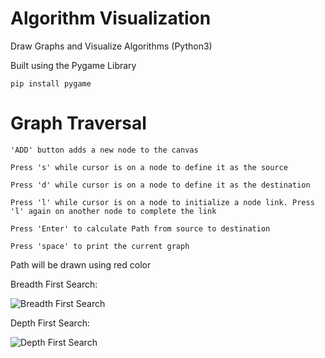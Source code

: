# Algorithm Visualization
 Draw Graphs and Visualize Algorithms (Python3)
 
 Built using the Pygame Library
 
 ```pip install pygame```

# Graph Traversal

```'ADD' button adds a new node to the canvas```

```Press 's' while cursor is on a node to define it as the source``` 

```Press 'd' while cursor is on a node to define it as the destination```

```Press 'l' while cursor is on a node to initialize a node link. Press 'l' again on another node to complete the link```

```Press 'Enter' to calculate Path from source to destination ```

```Press 'space' to print the current graph```

Path will be drawn using red color

Breadth First Search:

![Breadth First Search](https://github.com/hasnainroopawalla/Algorithm-Visualization/blob/master/images/bfs.gif)

Depth First Search:

![Depth First Search](https://github.com/hasnainroopawalla/Algorithm-Visualization/blob/master/images/dfs.gif)
